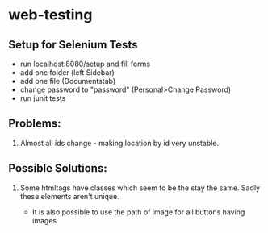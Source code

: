# web-testing

## Setup for Selenium Tests
* run localhost:8080/setup and fill forms
* add one folder (left Sidebar)
* add one file (Documentstab)
* change password to "password" (Personal>Change Password)
* run junit tests

## Problems:

<ol>
<li>Almost all ids change - making location by id very unstable.</li>
</ol>

## Possible Solutions:

<ol>
<li>Some htmltags have classes which seem to be the stay the same. Sadly these elements aren't unique.</li>
<ul>
<li>It is also possible to use the path of image for all buttons having images</li>
</ul>
</ol>
